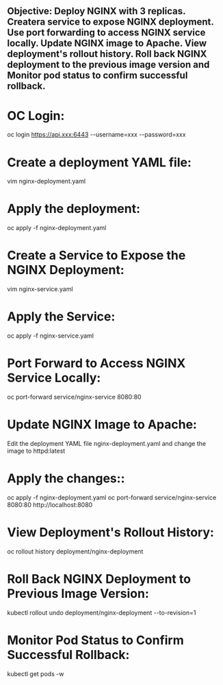 ## Objective: Deploy NGINX with 3 replicas. Createra service to expose NGINX deployment. Use port forwarding to access NGINX service locally. Update NGINX image to Apache. View deployment's rollout history. Roll back NGINX deployment to the previous image version and Monitor pod status to confirm successful rollback.

# OC Login:
oc login https://api.xxx:6443 --username=xxx --password=xxx

# Create a deployment YAML file:
vim nginx-deployment.yaml

# Apply the deployment:
oc apply -f nginx-deployment.yaml



# Create a Service to Expose the NGINX Deployment:
vim nginx-service.yaml

# Apply the Service:
oc apply -f nginx-service.yaml

# Port Forward to Access NGINX Service Locally:
oc port-forward service/nginx-service 8080:80

# Update NGINX Image to Apache:
Edit the deployment YAML file nginx-deployment.yaml and change the image to httpd:latest


# Apply the changes::
oc apply -f nginx-deployment.yaml
oc port-forward service/nginx-service 8080:80
http://localhost:8080



# View Deployment's Rollout History:
oc rollout history deployment/nginx-deployment




# Roll Back NGINX Deployment to Previous Image Version:
kubectl rollout undo deployment/nginx-deployment --to-revision=1



# Monitor Pod Status to Confirm Successful Rollback:
kubectl get pods -w



